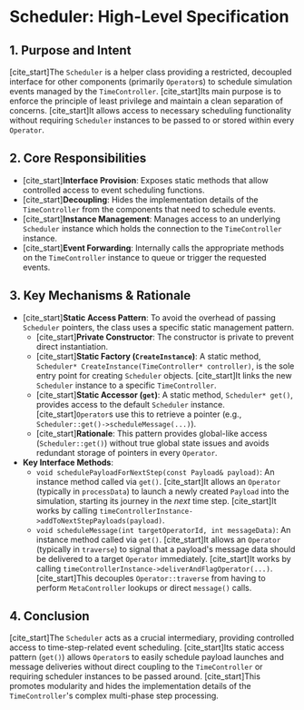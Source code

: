 # Scheduler: High-Level Specification

## 1. Purpose and Intent

[cite_start]The `Scheduler` is a helper class providing a restricted, decoupled interface for other components (primarily `Operator`s) to schedule simulation events managed by the `TimeController`. [cite_start]Its main purpose is to enforce the principle of least privilege and maintain a clean separation of concerns. [cite_start]It allows access to necessary scheduling functionality without requiring `Scheduler` instances to be passed to or stored within every `Operator`.

## 2. Core Responsibilities

* [cite_start]**Interface Provision**: Exposes static methods that allow controlled access to event scheduling functions.
* [cite_start]**Decoupling**: Hides the implementation details of the `TimeController` from the components that need to schedule events.
* [cite_start]**Instance Management**: Manages access to an underlying `Scheduler` instance which holds the connection to the `TimeController` instance.
* [cite_start]**Event Forwarding**: Internally calls the appropriate methods on the `TimeController` instance to queue or trigger the requested events.

## 3. Key Mechanisms & Rationale

* [cite_start]**Static Access Pattern**: To avoid the overhead of passing `Scheduler` pointers, the class uses a specific static management pattern.
    * [cite_start]**Private Constructor**: The constructor is private to prevent direct instantiation.
    * [cite_start]**Static Factory (`CreateInstance`)**: A static method, `Scheduler* CreateInstance(TimeController* controller)`, is the sole entry point for creating `Scheduler` objects. [cite_start]It links the new `Scheduler` instance to a specific `TimeController`.
    * [cite_start]**Static Accessor (`get`)**: A static method, `Scheduler* get()`, provides access to the default `Scheduler` instance. [cite_start]`Operator`s use this to retrieve a pointer (e.g., `Scheduler::get()->scheduleMessage(...)`).
    * [cite_start]**Rationale**: This pattern provides global-like access (`Scheduler::get()`) without true global state issues and avoids redundant storage of pointers in every `Operator`.
* **Key Interface Methods**:
    * `void schedulePayloadForNextStep(const Payload& payload)`: An instance method called via `get()`. [cite_start]It allows an `Operator` (typically in `processData`) to launch a newly created `Payload` into the simulation, starting its journey in the *next* time step. [cite_start]It works by calling `timeControllerInstance->addToNextStepPayloads(payload)`.
    * `void scheduleMessage(int targetOperatorId, int messageData)`: An instance method called via `get()`. [cite_start]It allows an `Operator` (typically in `traverse`) to signal that a payload's message data should be delivered to a target `Operator` immediately. [cite_start]It works by calling `timeControllerInstance->deliverAndFlagOperator(...)`. [cite_start]This decouples `Operator::traverse` from having to perform `MetaController` lookups or direct `message()` calls.

## 4. Conclusion

[cite_start]The `Scheduler` acts as a crucial intermediary, providing controlled access to time-step-related event scheduling. [cite_start]Its static access pattern (`get()`) allows `Operator`s to easily schedule payload launches and message deliveries without direct coupling to the `TimeController` or requiring scheduler instances to be passed around. [cite_start]This promotes modularity and hides the implementation details of the `TimeController`'s complex multi-phase step processing.